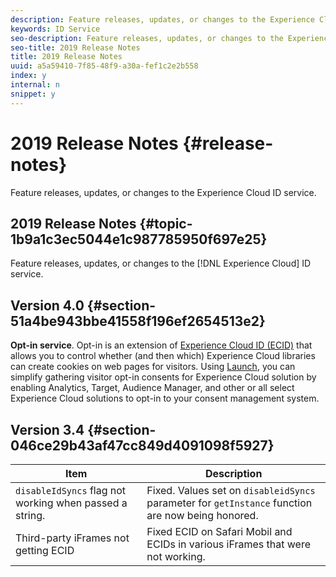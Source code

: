 ```yaml
---
description: Feature releases, updates, or changes to the Experience Cloud ID service.
keywords: ID Service
seo-description: Feature releases, updates, or changes to the Experience Cloud ID service.
seo-title: 2019 Release Notes
title: 2019 Release Notes
uuid: a5a59410-7f85-48f9-a30a-fef1c2e2b558
index: y
internal: n
snippet: y
---
```


# 2019 Release Notes {#release-notes}

Feature releases, updates, or changes to the Experience Cloud ID service.

## 2019 Release Notes {#topic-1b9a1c3ec5044e1c987785950f697e25}

Feature releases, updates, or changes to the [!DNL Experience Cloud] ID service.

## Version 4.0 {#section-51a4be943bbe41558f196ef2654513e2}

**Opt-in service**. Opt-in is an extension of [Experience Cloud ID (ECID)](https://marketing.adobe.com/resources/help/en_US/mcvid/) that allows you to control whether (and then which) Experience Cloud libraries can create cookies on web pages for visitors. Using [Launch](https://docs.adobelaunch.com/), you can simplify gathering visitor opt-in consents for Experience Cloud solution by enabling Analytics, Target, Audience Manager, and other or all select Experience Cloud solutions to opt-in to your consent management system.

## Version 3.4 {#section-046ce29b43af47cc849d4091098f5927}

|  Item  | Description  |
|---|---|
| `disableIdSyncs` flag not working when passed a string.  |Fixed. Values set on `disableidSyncs` parameter for `getInstance` function are now being honored.  |
|  Third-party iFrames not getting ECID  | Fixed ECID on Safari Mobil and ECIDs in various iFrames that were not working.  |

